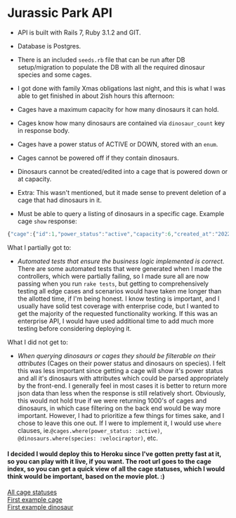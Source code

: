 # Jurassic Park API

- API is built with Rails 7, Ruby 3.1.2 and GIT.
- Database is Postgres.
- There is an included `seeds.rb` file that can be run after DB setup/migration to populate the DB with all the required dinosaur species and some cages.

- I got done with family Xmas obligations last night, and this is what I was able to get finished in about 2ish hours this afternoon:

- Cages have a maximum capacity for how many dinosaurs it can hold.
- Cages know how many dinosaurs are contained via `dinosaur_count` key in response body.
- Cages have a power status of ACTIVE or DOWN, stored with an `enum`.
- Cages cannot be powered off if they contain dinosaurs.
- Dinosaurs cannot be created/edited into a cage that is powered down or at capacity.
- Extra: This wasn't mentioned, but it made sense to prevent deletion of a cage that had dinosaurs in it.
- Must be able to query a listing of dinosaurs in a specific cage. Example cage `show` response:
```javascript
{"cage":{"id":1,"power_status":"active","capacity":6,"created_at":"2022-12-27T21:41:52.761Z","updated_at":"2022-12-27T21:41:52.761Z"},"dinosaurs":[{"id":1,"name":"Rex","species":"tyrannosaurus","diet":"carnivore","cage_id":1,"created_at":"2022-12-27T21:41:52.800Z","updated_at":"2022-12-27T21:41:52.800Z"},{"id":2,"name":"Blue","species":"velociraptor","diet":"carnivore","cage_id":1,"created_at":"2022-12-27T21:41:52.809Z","updated_at":"2022-12-27T21:41:52.809Z"},{"id":3,"name":"Spiny","species":"spinosaurus","diet":"carnivore","cage_id":1,"created_at":"2022-12-27T21:41:52.813Z","updated_at":"2022-12-27T21:41:52.813Z"},{"id":4,"name":"Meg","species":"megalosaurus","diet":"carnivore","cage_id":1,"created_at":"2022-12-27T21:41:52.818Z","updated_at":"2022-12-27T21:41:52.818Z"}],"dinosaur_count":4}
```
What I partially got to:
- *Automated tests that ensure the business logic implemented is correct.*  There are some automated tests that were generated when I made the controllers, which were partially failing, so I made sure all are now passing when you run `rake tests`, but getting to comprehensively testing all edge cases and scenarios would have taken me longer than the allotted time, if I'm being honest.  I know testing is important, and I usually have solid test coverage with enterprise code, but I wanted to get the majority of the requested functionality working.  If this was an enterprise API, I would have used additional time to add much more testing before considering deploying it.

What I did not get to:
- *When querying dinosaurs or cages they should be filterable on their attributes*
(Cages on their power status and dinosaurs on species). I felt this was less important since getting a cage will show it's power status and all it's dinosaurs with attributes which could be parsed appropriately by the front-end.  I generally feel in most cases it is better to return more json data than less when the response is still relatively short.  Obviously, this would not hold true if we were returning 1000's of cages and dinosaurs, in which case filtering on the back end would be way more important.  However, I had to prioritize a few things for times sake, and I chose to leave this one out.  If I were to implement it, I would use `where` clauses, ie.```@cages.where(power_status: :active)```, ```@dinosaurs.where(species: :velociraptor)```, etc.

#### I decided I would deploy this to Heroku since I've gotten pretty fast at it, so you can play with it live, if you want. The root url goes to the cage index, so you can get a quick view of all the cage statuses, which I would think would be important, based on the movie plot. :)

[All cage statuses](https://jurassic-api.herokuapp.com/)<br>
[First example cage](https://jurassic-api.herokuapp.com/cages/1)<br>
[First example dinosaur](https://jurassic-api.herokuapp.com/dinosaurs/1)
